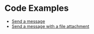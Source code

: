 # Code Examples

- [Send a message](../examples/send-message.php)
- [Send a message with a file attachment](../examples/send-message-with-file-attachment.php)
